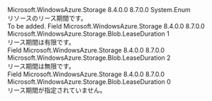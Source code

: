 <Type Name="LeaseDuration" FullName="Microsoft.WindowsAzure.Storage.Blob.LeaseDuration">
  <TypeSignature Language="C#" Value="public enum LeaseDuration" />
  <TypeSignature Language="ILAsm" Value=".class public auto ansi sealed LeaseDuration extends System.Enum" />
  <TypeSignature Language="DocId" Value="T:Microsoft.WindowsAzure.Storage.Blob.LeaseDuration" />
  <TypeSignature Language="VB.NET" Value="Public Enum LeaseDuration" />
  <TypeSignature Language="F#" Value="type LeaseDuration = " />
  <AssemblyInfo>
    <AssemblyName>Microsoft.WindowsAzure.Storage</AssemblyName>
    <AssemblyVersion>8.4.0.0</AssemblyVersion>
    <AssemblyVersion>8.7.0.0</AssemblyVersion>
  </AssemblyInfo>
  <Base>
    <BaseTypeName>System.Enum</BaseTypeName>
  </Base>
  <Docs>
    <summary>
            リソースのリース期間です。
            </summary>
    <remarks>To be added.</remarks>
  </Docs>
  <Members>
    <Member MemberName="Fixed">
      <MemberSignature Language="C#" Value="Fixed" />
      <MemberSignature Language="ILAsm" Value=".field public static literal valuetype Microsoft.WindowsAzure.Storage.Blob.LeaseDuration Fixed = int32(1)" />
      <MemberSignature Language="DocId" Value="F:Microsoft.WindowsAzure.Storage.Blob.LeaseDuration.Fixed" />
      <MemberSignature Language="VB.NET" Value="Fixed" />
      <MemberSignature Language="F#" Value="Fixed = 1" Usage="Microsoft.WindowsAzure.Storage.Blob.LeaseDuration.Fixed" />
      <MemberType>Field</MemberType>
      <AssemblyInfo>
        <AssemblyName>Microsoft.WindowsAzure.Storage</AssemblyName>
        <AssemblyVersion>8.4.0.0</AssemblyVersion>
        <AssemblyVersion>8.7.0.0</AssemblyVersion>
      </AssemblyInfo>
      <ReturnValue>
        <ReturnType>Microsoft.WindowsAzure.Storage.Blob.LeaseDuration</ReturnType>
      </ReturnValue>
      <MemberValue>1</MemberValue>
      <Docs>
        <summary>
            リース期間は有限です。
            </summary>
      </Docs>
    </Member>
    <Member MemberName="Infinite">
      <MemberSignature Language="C#" Value="Infinite" />
      <MemberSignature Language="ILAsm" Value=".field public static literal valuetype Microsoft.WindowsAzure.Storage.Blob.LeaseDuration Infinite = int32(2)" />
      <MemberSignature Language="DocId" Value="F:Microsoft.WindowsAzure.Storage.Blob.LeaseDuration.Infinite" />
      <MemberSignature Language="VB.NET" Value="Infinite" />
      <MemberSignature Language="F#" Value="Infinite = 2" Usage="Microsoft.WindowsAzure.Storage.Blob.LeaseDuration.Infinite" />
      <MemberType>Field</MemberType>
      <AssemblyInfo>
        <AssemblyName>Microsoft.WindowsAzure.Storage</AssemblyName>
        <AssemblyVersion>8.4.0.0</AssemblyVersion>
        <AssemblyVersion>8.7.0.0</AssemblyVersion>
      </AssemblyInfo>
      <ReturnValue>
        <ReturnType>Microsoft.WindowsAzure.Storage.Blob.LeaseDuration</ReturnType>
      </ReturnValue>
      <MemberValue>2</MemberValue>
      <Docs>
        <summary>
            リース期間は無限です。
            </summary>
      </Docs>
    </Member>
    <Member MemberName="Unspecified">
      <MemberSignature Language="C#" Value="Unspecified" />
      <MemberSignature Language="ILAsm" Value=".field public static literal valuetype Microsoft.WindowsAzure.Storage.Blob.LeaseDuration Unspecified = int32(0)" />
      <MemberSignature Language="DocId" Value="F:Microsoft.WindowsAzure.Storage.Blob.LeaseDuration.Unspecified" />
      <MemberSignature Language="VB.NET" Value="Unspecified" />
      <MemberSignature Language="F#" Value="Unspecified = 0" Usage="Microsoft.WindowsAzure.Storage.Blob.LeaseDuration.Unspecified" />
      <MemberType>Field</MemberType>
      <AssemblyInfo>
        <AssemblyName>Microsoft.WindowsAzure.Storage</AssemblyName>
        <AssemblyVersion>8.4.0.0</AssemblyVersion>
        <AssemblyVersion>8.7.0.0</AssemblyVersion>
      </AssemblyInfo>
      <ReturnValue>
        <ReturnType>Microsoft.WindowsAzure.Storage.Blob.LeaseDuration</ReturnType>
      </ReturnValue>
      <MemberValue>0</MemberValue>
      <Docs>
        <summary>
            リース期間が指定されていません。
            </summary>
      </Docs>
    </Member>
  </Members>
</Type>